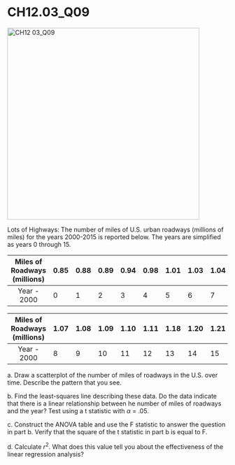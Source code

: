 # CH12.03_Q09 #

<img width="439" alt="CH12 03_Q09" src="https://github.com/user-attachments/assets/9a024394-85df-48d3-9ca8-6ffd8c8a0853" />


Lots of Highways: The number of miles of U.S. urban roadways (millions of miles) for the years 2000-2015 is reported below.
The years are simplified as years 0 through 15.

| Miles of Roadways (millions) | 0.85 | 0.88 | 0.89 | 0.94 | 0.98 | 1.01 | 1.03 | 1.04 |
|:----------------------------:|------|------|------|------|------|------|------|------|
| Year - 2000                  | 0    | 1    | 2    | 3    | 4    | 5    | 6    | 7    |

| Miles of Roadways (millions) | 1.07 | 1.08 | 1.09 | 1.10 | 1.11 | 1.18 | 1.20 | 1.21 |
|:----------------------------:|------|------|------|------|------|------|------|------|
| Year - 2000                  | 8    | 9    | 10   | 11   | 12   | 13   | 14   | 15   |


a. Draw a scatterplot of the number of miles of roadways in the U.S. over time. Describe the pattern that you see.

b. Find the least-squares line describing these data. Do the data indicate that there is a linear relationship between he number of miles of roadways and the year? Test using a t statistic with $\alpha$ = .05.

c. Construct the ANOVA table and use the F statistic to answer the question in part b. Verify that the square of the t statistic in part b is equal to F.


d. Calculate $r^2$. What does this value tell you about the effectiveness of the linear regression analysis?


